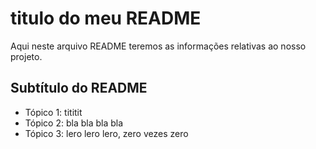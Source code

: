 # titulo do meu README

Aqui neste arquivo README teremos as informações relativas ao nosso projeto.

## Subtítulo do README

- Tópico 1: tititit
- Tópico 2: bla bla bla bla
- Tópico 3: lero lero lero, zero vezes zero
